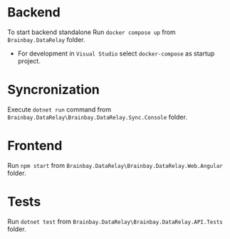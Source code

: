 # Backend
To start backend standalone
Run `docker compose up` from `Brainbay.DataRelay` folder.
 
- For development in `Visual Studio` select `docker-compose` as startup project.

# Syncronization
Execute `dotnet run` command from `Brainbay.DataRelay\Brainbay.DataRelay.Sync.Console` folder.

# Frontend
Run `npm start` from `Brainbay.DataRelay\Brainbay.DataRelay.Web.Angular` folder.

# Tests
Run `dotnet test` from `Brainbay.DataRelay\Brainbay.DataRelay.API.Tests` folder.

